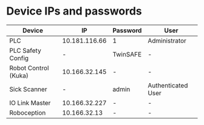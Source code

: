 # Device IPs and passwords

| Device | IP | Password | User |
|----------|----------|----------|----------|
| PLC | 10.181.116.66 | 1 | Administrator |
| PLC Safety Config | - | TwinSAFE | - |
| Robot Control (Kuka) | 10.166.32.145 | - | - |
| Sick Scanner | - | admin | Authenticated User |
| IO Link Master | 10.166.32.227 | - | - |
| Roboception | 10.166.32.13 | - | - |
